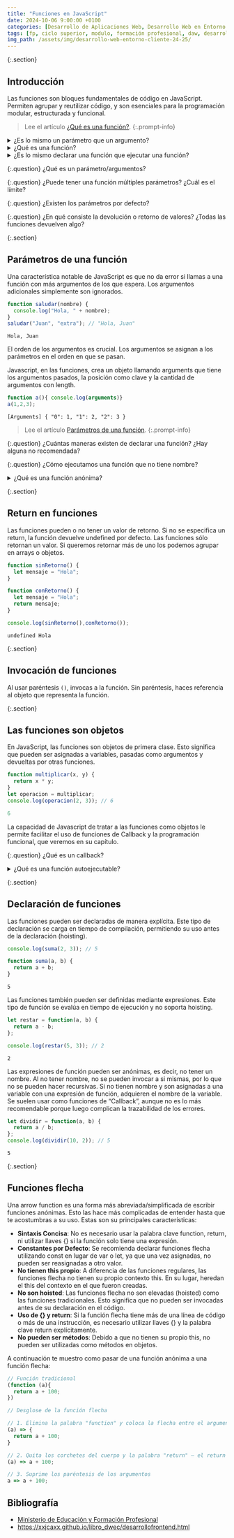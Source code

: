 ```yaml
---
title: "Funciones en JavaScript"
date: 2024-10-06 9:00:00 +0100
categories: [Desarrollo de Aplicaciones Web, Desarrollo Web en Entorno Cliente]
tags: [fp, ciclo superior, modulo, formación profesional, daw, desarrollo de aplicaciones web, desarrollo web en entorno cliente, dwec]
img_path: /assets/img/desarrollo-web-entorno-cliente-24-25/
---
```


{:.section}
## Introducción

Las funciones son bloques fundamentales de código en JavaScript. Permiten agrupar y reutilizar código, y son esenciales para la programación modular, estructurada y funcional.

> Lee el artículo [¿Qué es una función?](https://lenguajejs.com/javascript/introduccion/funciones-basicas/).
{:.prompt-info}

<details class="card mb-2">
  <summary class="card-header question">¿Es lo mismo un parámetro que un argumento?</summary>
  <div class="card-body" markdown="1">

Casi pero no. Los **parámetros** son variables definidas en la declaración de una función y los **argumentos** son los valores reales que se pasan a la función cuando se invoca.

<!-- Comentario para que no se descuajeringue la cosa -->
  </div>
</details>

<details class="card mb-2">
  <summary class="card-header question">¿Qué es una función?</summary>
  <div class="card-body" markdown="1">

Las funciones nos permiten agrupar líneas de código en tareas con un nombre, para que, posteriormente, podamos hacer referencia a ese nombre para realizar todo lo que se agrupe en dicha tarea.

<!-- Comentario para que no se descuajeringue la cosa -->
  </div>
</details>

<details class="card mb-2">
  <summary class="card-header question">¿Es lo mismo declarar una función que ejecutar una función?</summary>
  <div class="card-body" markdown="1">

No.

<!-- Comentario para que no se descuajeringue la cosa -->
  </div>
</details>

{:.question}
¿Qué es un parámetro/argumentos?

{:.question}
¿Puede tener una función múltiples parámetros? ¿Cuál es el límite?

{:.question}
¿Existen los parámetros por defecto?

{:.question}
¿En qué consiste la devolución o retorno de valores? ¿Todas las funciones devuelven algo?

{:.section}
## Parámetros de una función

Una característica notable de JavaScript es que no da error si llamas a una función con más argumentos de los que espera. Los argumentos adicionales simplemente son ignorados.

```javascript
function saludar(nombre) {
  console.log("Hola, " + nombre);
}
saludar("Juan", "extra"); // "Hola, Juan"
```

```plaintext
Hola, Juan
```

El orden de los argumentos es crucial. Los argumentos se asignan a los parámetros en el orden en que se pasan.

Javascript, en las funciones, crea un objeto llamando arguments que tiene los argumentos pasados, la posición como clave y la cantidad de argumentos con length.

```javascript
function a(){ console.log(arguments)} 
a(1,2,3);
```

```plaintext
[Arguments] { "0": 1, "1": 2, "2": 3 }
```

> Lee el artículo [Parámetros de una función](https://lenguajejs.com/fundamentos/funciones/parametros/).
{:.prompt-info}

{:.question}
¿Cuántas maneras existen de declarar una función? ¿Hay alguna no recomendada?

{:.question}
¿Cómo ejecutamos una función que no tiene nombre?

<details class="card mb-2">
  <summary class="card-header question">¿Qué es una función anónima?</summary>
  <div class="card-body" markdown="1">

Leer [apartado Funciones anónimas de Funciones](https://lenguajejs.com/javascript/fundamentos/funciones/#funciones-an%C3%B3nimas)

<!-- Comentario para que no se descuajeringue la cosa -->
  </div>
</details>

{:.section}
## Return en funciones

Las funciones pueden o no tener un valor de retorno. Si no se especifica un return, la función devuelve undefined por defecto. Las funciones sólo retornan un valor. Si queremos retornar más de uno los podemos agrupar en arrays o objetos.

```javascript
function sinRetorno() {
  let mensaje = "Hola";
}

function conRetorno() {
  let mensaje = "Hola";
  return mensaje;
}

console.log(sinRetorno(),conRetorno()); 
```

```plaintext
undefined Hola
```

{:.section}
## Invocación de funciones

Al usar paréntesis `()`, invocas a la función. Sin paréntesis, haces referencia al objeto que representa la función.

{:.section}
## Las funciones son objetos

En JavaScript, las funciones son objetos de primera clase. Esto significa que pueden ser asignadas a variables, pasadas como argumentos y devueltas por otras funciones.

```javascript
function multiplicar(x, y) {
  return x * y;
}
let operacion = multiplicar;
console.log(operacion(2, 3)); // 6
```

```javascript
6
```

La capacidad de Javascript de tratar a las funciones como objetos le permite facilitar el uso de funciones de Callback y la programación funcional, que veremos en su capítulo.

{:.question}
¿Qué es un callback?

<details class="card mb-2">
  <summary class="card-header question">¿Qué es una función autoejecutable?</summary>
  <div class="card-body" markdown="1">

Una función autoejecutable es una función en JavaScript que se define y se ejecuta automáticamente en el momento de ser interpretada. Su estructura característica permite ejecutar una función de inmediato sin necesidad de llamarla explícitamente después de su definición.

La sintaxis básica de una función autoejecutable es la siguiente:

```javascript
(function() {
    // Código de la función
})();
```

O bien:

```javascript
(() => {
    // Código de la función
})();

```

Ejemplo con parámetros:

```javascript
(function(nombre) {
    console.log(`Hola, ${nombre}!`);
})("Juan");
```

<!-- Comentario para que no se descuajeringue la cosa -->
  </div>
</details>

{:.section}
## Declaración de funciones

Las funciones pueden ser declaradas de manera explícita. Este tipo de declaración se carga en tiempo de compilación, permitiendo su uso antes de la declaración (hoisting).

```javascript
console.log(suma(2, 3)); // 5

function suma(a, b) {
  return a + b;
}
```

```plaintext
5
```

Las funciones también pueden ser definidas mediante expresiones. Este tipo de función se evalúa en tiempo de ejecución y no soporta hoisting.

```javascript
let restar = function(a, b) {
  return a - b;
};

console.log(restar(5, 3)); // 2
```

```plaintext
2
```

Las expresiones de función pueden ser anónimas, es decir, no tener un nombre. Al no tener nombre, no se pueden invocar a si mismas, por lo que no se pueden hacer recursivas. Si no tienen nombre y son asignadas a una variable con una expresión de función, adquieren el nombre de la variable. Se suelen usar como funciones de “Callback”, aunque no es lo más recomendable porque luego complican la trazabilidad de los errores.

```javascript
let dividir = function(a, b) {
  return a / b;
};
console.log(dividir(10, 2)); // 5
```

```plaintext
5
```

{:.section}
## Funciones flecha

Una arrow function es una forma más abreviada/simplificada de escribir funciones anónimas. Esto las hace más complicadas de entender hasta que te acostumbras a su uso. Estas son su principales características:

- **Sintaxis Concisa**: No es necesario usar la palabra clave function, return, ni utilizar llaves {} si la función solo tiene una expresión.
- **Constantes por Defecto**: Se recomienda declarar funciones flecha utilizando const en lugar de var o let, ya que una vez asignadas, no pueden ser reasignadas a otro valor.
- **No tienen this propio**: A diferencia de las funciones regulares, las funciones flecha no tienen su propio contexto this. En su lugar, heredan el this del contexto en el que fueron creadas.
- **No son hoisted**: Las funciones flecha no son elevadas (hoisted) como las funciones tradicionales. Esto significa que no pueden ser invocadas antes de su declaración en el código.
- **Uso de {} y return**: Si la función flecha tiene más de una línea de código o más de una instrucción, es necesario utilizar llaves {} y la palabra clave return explícitamente.
- **No pueden ser métodos**: Debido a que no tienen su propio this, no pueden ser utilizadas como métodos en objetos.

A continuación te muestro como pasar de una función anónima a una función flecha:

```javascript
// Función tradicional
(function (a){
  return a + 100;
})

// Desglose de la función flecha

// 1. Elimina la palabra "function" y coloca la flecha entre el argumento y el corchete de apertura.
(a) => {
  return a + 100;
}

// 2. Quita los corchetes del cuerpo y la palabra "return" — el return está implícito.
(a) => a + 100;

// 3. Suprime los paréntesis de los argumentos
a => a + 100;
```

## Bibliografía

- [Ministerio de Educación y Formación Profesional](https://www.educacionyfp.gob.es/portada.html)
- <https://xxjcaxx.github.io/libro_dwec/desarrollofrontend.html>
